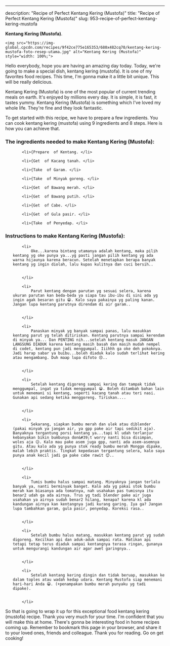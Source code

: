 ---
description: "Recipe of Perfect Kentang Kering (Mustofa)"
title: "Recipe of Perfect Kentang Kering (Mustofa)"
slug: 953-recipe-of-perfect-kentang-kering-mustofa

<p>
	<strong>Kentang Kering (Mustofa)</strong>. 
	
</p>
<p>
	
	<img src="https://img-global.cpcdn.com/recipes/9f42ce775e165353/680x482cq70/kentang-kering-mustofa-foto-resep-utama.jpg" alt="Kentang Kering (Mustofa)" style="width: 100%;">
	
	
</p>
<p>
	Hello everybody, hope you are having an amazing day today. Today, we're going to make a special dish, kentang kering (mustofa). It is one of my favorites food recipes. This time, I'm gonna make it a little bit unique. This will be really delicious.
</p>
	
<p>
	
</p>
<p>
	Kentang Kering (Mustofa) is one of the most popular of current trending meals on earth. It's enjoyed by millions every day. It is simple, it is fast, it tastes yummy. Kentang Kering (Mustofa) is something which I've loved my whole life. They're fine and they look fantastic.
</p>

<p>
To get started with this recipe, we have to prepare a few ingredients. You can cook kentang kering (mustofa) using 9 ingredients and 8 steps. Here is how you can achieve that.
</p>

<h3>The ingredients needed to make Kentang Kering (Mustofa):</h3>

<ol>
	
		<li>{Prepare  of Kentang. </li>
	
		<li>{Get  of Kacang tanah. </li>
	
		<li>{Take  of Garam. </li>
	
		<li>{Take  of Minyak goreng. </li>
	
		<li>{Get  of Bawang merah. </li>
	
		<li>{Get  of Bawang putih. </li>
	
		<li>{Get  of Cabe. </li>
	
		<li>{Get  of Gula pasir. </li>
	
		<li>{Take  of Penyedap. </li>
	
</ol>
<p>
	
</p>

<h3>Instructions to make Kentang Kering (Mustofa):</h3>

<ol>
	
		<li>
			Oke...karena bintang utamanya adalah kentang, maka pilih kentang yg oke punya ya...yg pasti jangan pilih kentang yg ada warna hijaunya karena beracun. Setelah menetapkan berapa banyak kentang yg ingin diolah, lalu kupas kulitnya dan cuci bersih..
			
			
		</li>
	
		<li>
			Parut kentang dengan parutan yg sesuai selera, karena ukuran parutan kan beda-beda ya siapa tau ibu-ibu di sini ada yg ingin agak besaran gitu 😁. Kalo saya pakainya yg paling kanan. Jangan lupa kentang parutnya direndam di air garam..
			
			
		</li>
	
		<li>
			Panaskan minyak yg banyak sampai panas, lalu masukkan kentang parut yg telah ditiriskan. Kentang parutnya sampai kerendam di minyak ya... Dan PENTING nih...setelah kentang masuk JANGAN LANGSUNG DIADUK karena kentang masih basah dan masih mudah nempel di codet, kentang pun jadi menggumpal. Iiihhh ga oke deh pokoknya. Jadi harap sabar ya buibu...boleh diaduk kalo sudah terlihat kering atau mengambang. Duh maap lupa difoto 😣..
			
			
		</li>
	
		<li>
			Setelah kentang digoreng sampai kering dan tampak tidak menggumpal, ingat ya tidak menggumpal 😀. Boleh ditambah bahan lain untuk menemani si kentang, seperti kacang tanah atau teri nasi. Gunakan api sedang ketika menggoreng. Tiriskan....
			
			
		</li>
	
		<li>
			Sekarang, siapkan bumbu merah dan ulek atau diblender (pakai minyak ya jangan air, ya gpp pake air tapi sedikit aja). Banyaknya tergantung porsi kentang ya...tapi kl udah terlanjur kebanyakan bikin bumbunya don&#39;t worry nanti bisa disimpan, woles aja 😉. Kalo mau pake asem juga gpp, nanti ada asem-asemnya gitu. Atau kalo ada yg punya stok ready bumbu merah Monggo dipake, malah lebih praktis. Tingkat kepedasan tergantung selera, kalo saya punya anak kecil jadi ga pake cabe rawit 😊..
			
			
		</li>
	
		<li>
			Tumis bumbu halus sampai matang. Minyaknya jangan terlalu banyak ya, nanti berminyak banget. Kalo ada yg pakai stok bumbu merah kan biasanya ada tomatnya, nah usahakan pas tumisnya itu benar2 udah ga ada airnya. Trus yg tadi blender pake air juga usahakan ya airnya sudah benar2 hilang, kenapa? karena kl ada kandungan airnya kan kentangnya jadi kurang garing. Iya ga? Jangan lupa tambahkan garam, gula pasir, penyedap. Koreksi rasa..
			
			
		</li>
	
		<li>
			Setelah bumbu halus matang, masukkan kentang parut yg sudah digoreng. Kecilkan api dan aduk-aduk sampai rata. Matikan api tetapi tetap terus diaduk sampai kentangnya terasa ringan, gunanya untuk mengurangi kandungan air agar awet garingnya..
			
			
		</li>
	
		<li>
			Setelah kentang kering dingin dan tidak beruap, masukkan ke dalam toples atau wadah kedap udara. Kentang Mustofa siap menemani hari-hari Anda 😁. (+penampakan bumbu merah punyaku yg tadi dipake).
			
			
		</li>
	
</ol>

<p>
	
</p>

<p>
	So that is going to wrap it up for this exceptional food kentang kering (mustofa) recipe. Thank you very much for your time. I'm confident that you will make this at home. There's gonna be interesting food in home recipes coming up. Remember to bookmark this page in your browser, and share it to your loved ones, friends and colleague. Thank you for reading. Go on get cooking!
</p>
